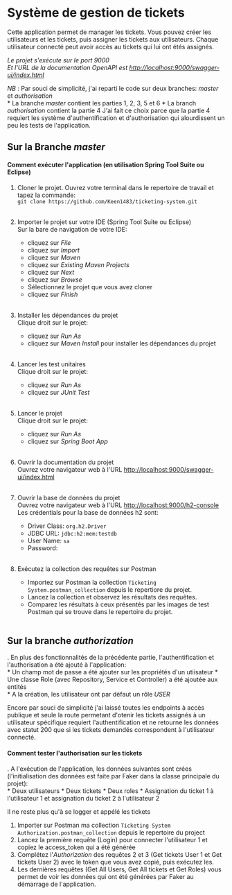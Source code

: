 # Système de gestion de tickets

Cette application permet de manager les tickets.
Vous pouvez créer les utilisateurs et les tickets, puis assigner les tickets aux utilisateurs.
Chaque utilisateur connecté peut avoir accès au tickets qui lui ont étés assignés.  

_Le projet s'exécute sur le port 9000_  
_Et l'URL de la documentation OpenAPI est [http://localhost:9000/swagger-ui/index.html](http://localhost:9000/swagger-ui/index.html)_

_NB_ : Par souci de simplicité, j'ai reparti le code sur deux branches: _master_ et _authorisation_  
    * La branche _master_ contient les parties 1, 2, 3, 5 et 6
    * La branch _authorisation_ contient la partie 4
J'ai fait ce choix parce que la partie 4 requiert les système d'authentification et d'authorisation qui alourdissent un peu les tests de l'application.

## Sur la Branche _master_

#### Comment exécuter l'application (en utilisation Spring Tool Suite ou Eclipse)

1. Cloner le projet.
    Ouvrez votre terminal dans le repertoire de travail et tapez la commande:  
    `git clone https://github.com/Keen1483/ticketing-system.git`
<br/><br/>

2. Importer le projet sur votre IDE (Spring Tool Suite ou Eclipse)  
    Sur la bare de navigation de votre IDE:
    * cliquez sur _File_
    * cliquez sur _Import_
    * cliquez sur _Maven_
    * cliquez sur _Existing Maven Projects_
    * cliquez sur _Next_
    * cliquez sur _Browse_
    * Sélectionnez le projet que vous avez cloner
    * cliquez sur _Finish_
<br/><br/>

3. Installer les dépendances du projet  
    Clique droit sur le projet:
    * cliquez sur _Run As_
    * cliquez sur _Maven Install_ pour installer les dépendances du projet
<br/><br/>

4. Lancer les test unitaires  
    Clique droit sur le projet:
    * cliquez sur _Run As_
    * cliquez sur _JUnit Test_
<br/><br/>

5. Lancer le projet  
    Clique droit sur le projet:
    * cliquez sur _Run As_
    * cliquez sur _Spring Boot App_
<br/><br/>

6. Ouvrir la documentation du projet  
    Ouvrez votre navigateur web à l'URL [http://localhost:9000/swagger-ui/index.html](http://localhost:9000/swagger-ui/index.html)
<br/><br/>

7. Ouvrir la base de données du projet  
    Ouvrez votre navigateur web à l'URL [http://localhost:9000/h2-console](http://localhost:9000/h2-console)  
    Les crédentials pour la base de données h2 sont:
    * Driver Class: `org.h2.Driver`
    * JDBC URL: `jdbc:h2:mem:testdb`
    * User Name: `sa`
    * Password: 
<br/><br/>

8. Exécutez la collection des requêtes sur Postman    
    * Importez sur Postman la collection `Ticketing System.postman_collection` depuis le repertiore du projet.
    * Lancez la collection et observez les résultats des requêtes.
    * Comparez les résultats à ceux présentés par les images de test Postman qui se trouve dans le repertoire du projet.
<br/><br/>

## Sur la branche _authorization_


. En plus des fonctionnalités de la précédente partie, l'authentification et l'authorisation a été ajouté à l'application:  
    * Un champ mot de passe a été ajouter sur les propriétés d'un utiisateur
    * Une classe Role (avec Repository, Service et Controller) a été ajoutée aux entités  
    * A la création, les utilisateur ont par défaut un rôle _USER_

Encore par souci de simplicité j'ai laissé toutes les endpoints à accès publique et seule la route permetant d'otenir les tickets assignés à un utilisateur spécifique requiert l'authentification et ne retourne les données avec statut 200 que si les tickets demandés correspondent à l'utilisateur connecté.

#### Comment tester l'authorisation sur les tickets

. A l'exécution de l'application, les données suivantes sont crées (l'initialisation des données est faite par Faker dans la classe principale du projet):  
    * Deux utilisateurs
    * Deux tickets
    * Deux roles
    * Assignation du ticket 1 à l'utilisateur 1 et assignation du ticket 2 à l'utilisateur 2  

Il ne reste plus qu'à se logger et appélé les tickets

1. Importer sur Postman ma collection `Ticketing System Authorization.postman_collection` depuis le repertoire du project
2. Lancez la première requête (Login) pour connecter l'utilisateur 1 et copiez le access_token qui a été générée
3. Complétez l'_Authorization_ des requêtes 2 et 3 (Get tickets User 1 et Get tickets User 2) avec le token que vous avez copié, puis exécutez les.
4. Les dernières requêtes (Get All Users, Get All tickets et Get Roles) vous permet de voir les données qui ont été générées par Faker au démarrage de l'application.
